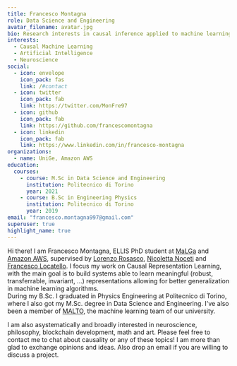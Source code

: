 ```yaml
---
title: Francesco Montagna
role: Data Science and Engineering
avatar_filename: avatar.jpg
bio: Research interests in causal inference applied to machine learning, as well as neuroscience.
interests:
  - Causal Machine Learning
  - Artificial Intelligence
  - Neuroscience
social:
  - icon: envelope
    icon_pack: fas
    link: /#contact
  - icon: twitter
    icon_pack: fab
    link: https://twitter.com/MonFre97
  - icon: github
    icon_pack: fab
    link: https://github.com/francescomontagna
  - icon: linkedin
    icon_pack: fab
    link: https://www.linkedin.com/in/francesco-montagna
organizations:
  - name: UniGe, Amazon AWS
education:
  courses:
    - course: M.Sc in Data Science and Engineering
      institution: Politecnico di Torino
      year: 2021
    - course: B.Sc in Engineering Physics
      institution: Politecnico di Torino
      year: 2019
email: "francesco.montagna997@gmail.com"
superuser: true
highlight_name: true
---
```


Hi there! I am Francesco Montagna, ELLIS PhD student at [MaLGa](https://ml.unige.it/) and [Amazon AWS](https://www.amazon.science/latest-news/amazons-fourth-r-d-center-in-germany-is-dedicated-to-open-ai-research), supervised by [Lorenzo Rosasco](http://web.mit.edu/lrosasco/www/), [Nicoletta Noceti](https://www.dibris.unige.it/noceti-nicoletta) and [Francesco Locatello](https://scholar.google.com/citations?user=wQanfTIAAAAJ&hl=en).
I focus my work on Causal Representation Learning, with the main goal is to build systems able to learn meaningful (robust, transferrable, invariant, ...) representations allowing for better generalization in machine learning algorithms. <br/>
During my B.Sc. I graduated in Physics Engineering at Politecnico di Torino, where I also got my M.Sc. degree in Data Science and Engineering. I've also been a member of [MALTO](https://malto.netlify.app/), the machine learning team of our university.

I am also asystematically and broadly interested in neuroscience, philosophy, blockchain development, math and art. Please feel free to contact me to chat about causality or any of these topics! I am more than glad to exchange opinions and ideas. Also drop an email if you are willing to discuss a project.
